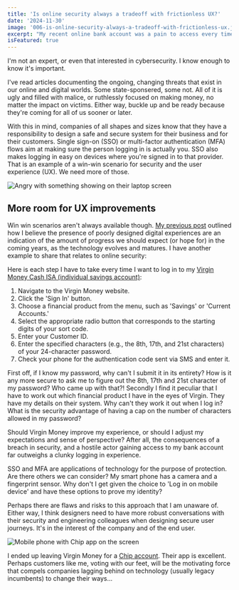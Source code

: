 ```yaml
---
title: 'Is online security always a tradeoff with frictionless UX?'
date: '2024-11-30'
image: '006-is-online-security-always-a-tradeoff-with-frictionless-ux.jpg'
excerpt: "My recent online bank account was a pain to access every time I wanted to log in. It was probably dificult to hack. Should I be more grateful?"
isFeatured: true
---
```


I'm not an expert, or even that interested in cybersecurity. I know enough to know it's important. 

I've read articles documenting the ongoing, changing threats that exist in our online and digital worlds. Some state-sponsered, some not. All of it is ugly and filled with malice, or ruthlessly focused on making money, no matter the impact on victims. Either way, buckle up and be ready because they're coming for all of us sooner or later. 

With this in mind, companies of all shapes and sizes know that they have a responsibility to design a safe and secure system for their business and for their customers. Single sign-on (SSO) or multi-factor authentication (MFA) flows aim at making sure the person logging in is actually you. SSO also makes logging in easy on devices where you're signed in to that provider. That is an example of a win-win scenario for security and the user experience (UX). We need more of those. 

![Angry with something showing on their laptop screen](angry-with-laptop.jpg)

## More room for UX improvements

Win win scenarios aren't always available though. [My previous post](005-digital-darwinism-and-bad-ux) outlined how I believe the presence of poorly designed digital experiences are an indication of the amount of progress we should expect (or hope for) in the coming years, as the technology evolves and matures. I have another example to share that relates to online security:

Here is each step I have to take every time I want to log in to my [Virgin Money Cash ISA (individual savings account)](https://uk.virginmoney.com/): 

1) Navigate to the Virgin Money website.
2) Click the 'Sign In' button.
3) Choose a financial product from the menu, such as 'Savings' or 'Current Accounts.'
4) Select the appropriate radio button that corresponds to the starting digits of your sort code.
5) Enter your Customer ID.
6) Enter the specified characters (e.g., the 8th, 17th, and 21st characters) of your 24-character password.
7) Check your phone for the authentication code sent via SMS and enter it.

First off, if I know my password, why can't I submit it in its entirety? How is it any more secure to ask me to figure out the 8th, 17th and 21st character of my password? Who came up with that?! Secondly I find it peculiar that I have to work out which financial product I have in the eyes of Virgin. They have my details on their system. Why can't they work it out when I log in? What is the security advantage of having a cap on the number of characters allowed in my password? 

Should Virgin Money improve my experience, or should I adjust my expectations and sense of perspective? After all, the consequences of a breach in security, and a hostile actor gaining access to my bank account far outweighs a clunky logging in experience. 

SSO and MFA are applications of technology for the purpose of protection. Are there others we can consider? My smart phone has a camera and a fingerprint sensor. Why don't I get given the choice to 'Log in on mobile device' and have these options to prove my identity? 

Perhaps there are flaws and risks to this approach that I am unaware of. Either way, I think designers need to have more robust conversations with their security and engineering colleagues when designing secure user journeys. It's in the interest of the company and of the end user. 

![Mobile phone with Chip app on the screen](chip-savings-account.png)

I ended up leaving Virgin Money for a [Chip account](https://getchip.uk). Their app is excellent. Perhaps customers like me, voting with our feet, will be the motivating force that compels companies lagging behind on technology (usually legacy incumbents) to change their ways...

